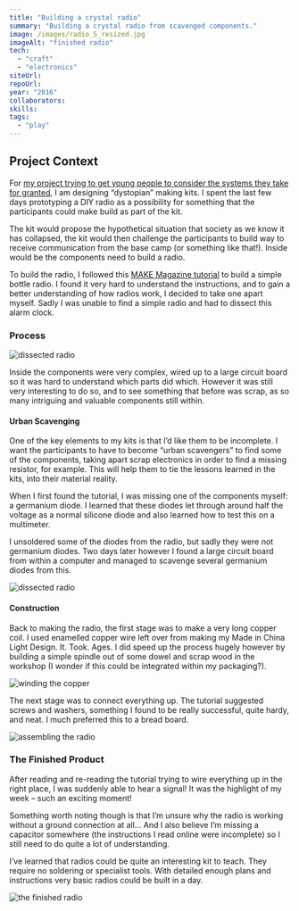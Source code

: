 ```yaml
---
title: "Building a crystal radio"
summary: "Building a crystal radio from scavenged components."
image: /images/radio_5_resized.jpg
imageAlt: "finished radio"
tech:
  - "craft"
  - "electronics"
siteUrl: 
repoUrl: 
year: "2016"
collaborators: 
skills: 
tags:
  - "play"
---
```


## Project Context
For [my project trying to get young people to consider the systems they take for granted](wastemakers.md), I am designing “dystopian” making kits. I spent the last few days prototyping a DIY radio as a possibility for something that the participants could make build as part of the kit.

The kit would propose the hypothetical situation that society as we know it has collapsed, the kit would then challenge the participants to build way to receive communication from the base camp (or something like that!). Inside would be the components need to build a radio.

To build the radio, I followed this [MAKE Magazine tutorial](http://www.instructables.com/id/Bottle-Radio/?ALLSTEPS) to build a simple bottle radio. I found it very hard to understand the instructions, and to gain a better understanding of how radios work, I decided to take one apart myself. Sadly I was unable to find a simple radio and had to dissect this alarm clock.

### Process

![dissected radio](/images/radio_2_resized.jpg)

Inside the components were very complex, wired up to a large circuit board so it was hard to understand which parts did which. However it was still very interesting to do so, and to see something that before was scrap, as so many intriguing and valuable components still within.

#### Urban Scavenging

One of the key elements to my kits is that I’d like them to be incomplete. I want the participants to have to become “urban scavengers” to find some of the components, taking apart scrap electronics in order to find a missing resistor, for example. This will help them to tie the lessons learned in the kits, into their material reality.

When I first found the tutorial, I was missing one of the components myself: a germanium diode. I learned that these diodes let through around half the voltage as a normal silicone diode and also learned how to test this on a multimeter.

I unsoldered some of the diodes from the radio, but sadly they were not germanium diodes. Two days later however I found a large circuit board from within a computer and managed to scavenge several germanium diodes from this.

![dissected radio](/images/radio_3_resized.jpg)

#### Construction

Back to making the radio, the first stage was to make a very long copper coil. I used enamelled copper wire left over from making my Made in China Light Design. It. Took. Ages. I did speed up the process hugely however by building a simple spindle out of some dowel and scrap wood in the workshop (I wonder if this could be integrated within my packaging?).

![winding the copper](/images/radio_1_resized.jpg)

The next stage was to connect everything up. The tutorial suggested screws and washers, something I found to be really successful, quite hardy, and neat. I much preferred this to a bread board.

![assembling the radio](/images/radio_4_resized.jpg)

### The Finished Product

After reading and re-reading the tutorial trying to wire everything up in the right place, I was suddenly able to hear a signal! It was the highlight of my week – such an exciting moment!

Something worth noting though is that I’m unsure why the radio is working without a ground connection at all… And I also believe I’m missing a capacitor somewhere (the instructions I read online were incomplete) so I still need to do quite a lot of understanding.

I’ve learned that radios could be quite an interesting kit to teach. They require no soldering or specialist tools. With detailed enough plans and instructions very basic radios could be built in a day.

![the finished radio](/images/radio_5_resized.jpg)